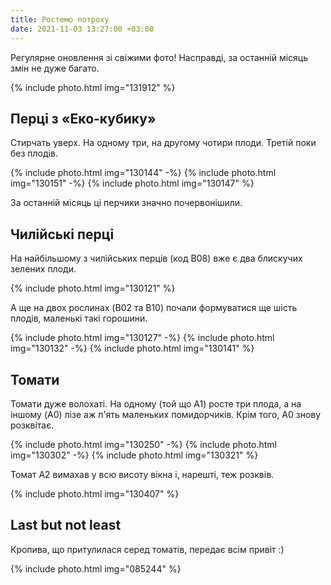 ```yaml
---
title: Ростемо потроху
date: 2021-11-03 13:27:00 +03:00
---
```


Регулярне оновлення зі свіжими фото! Насправді, за останній місяць змін не дуже багато.

{% include photo.html img="131912" %}


Перці з «Еко-кубику»
--------------------

Стирчать уверх. На одному три, на другому чотири плоди. Третій поки без плодів.

{% include photo.html img="130144" -%}
{% include photo.html img="130151" -%}
{% include photo.html img="130147" %}

За останній місяць ці перчики значно почервонішили.


Чилійські перці
---------------

На найбільшому з чилійських перців (код B08) вже є два блискучих зелених плоди.

{% include photo.html img="130121" %}

А ще на двох рослинах (B02 та B10) почали формуватися ще шість плодів, маленькі такі горошини.

{% include photo.html img="130127" -%}
{% include photo.html img="130132" -%}
{% include photo.html img="130141" %}


Томати
------

Томати дуже волохаті. На одному (той що A1) росте три плода, а на іншому (A0) лізе аж п'ять маленьких помидорчиків. Крім того, A0 знову розквітає.

{% include photo.html img="130250" -%}
{% include photo.html img="130302" -%}
{% include photo.html img="130321" %}

Томат A2 вимахав у всю висоту вікна і, нарешті, теж розквів. 

{% include photo.html img="130407" %}


Last but not least
------------------

Кропива, що притулилася серед томатів, передає всім привіт :)

{% include photo.html img="085244" %}
